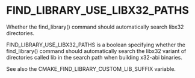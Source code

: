  

# FIND_LIBRARY_USE_LIBX32_PATHS  
Whether the find_library() command should automatically search
libx32 directories.  

FIND_LIBRARY_USE_LIBX32_PATHS is a boolean specifying whether the
find_library() command should automatically search the libx32
variant of directories called lib in the search path when building
x32-abi binaries.  

See also the CMAKE_FIND_LIBRARY_CUSTOM_LIB_SUFFIX variable.  

